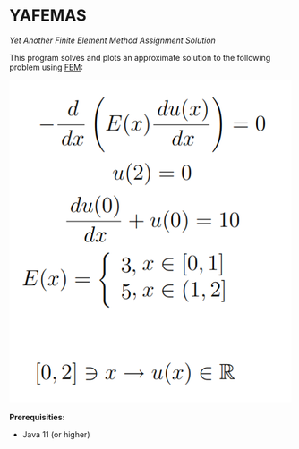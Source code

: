 # YAFEMAS

*Yet Another Finite Element Method Assignment Solution*

This program solves and plots an approximate solution to the following problem using [FEM](https://en.wikipedia.org/wiki/Finite_element_method):

![problem](problem.png)

**Prerequisities:**
- Java 11 (or higher)

